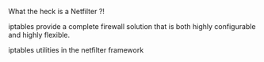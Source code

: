 What the heck is a Netfilter ?!

iptables provide a complete firewall solution that is both highly configurable and highly flexible.

iptables utilities in the netfilter framework